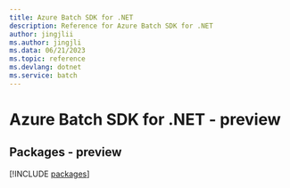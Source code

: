 ```yaml
---
title: Azure Batch SDK for .NET
description: Reference for Azure Batch SDK for .NET
author: jingjlii
ms.author: jingjli
ms.data: 06/21/2023
ms.topic: reference
ms.devlang: dotnet
ms.service: batch
---
```

# Azure Batch SDK for .NET - preview
## Packages - preview
[!INCLUDE [packages](batch-index.md)]